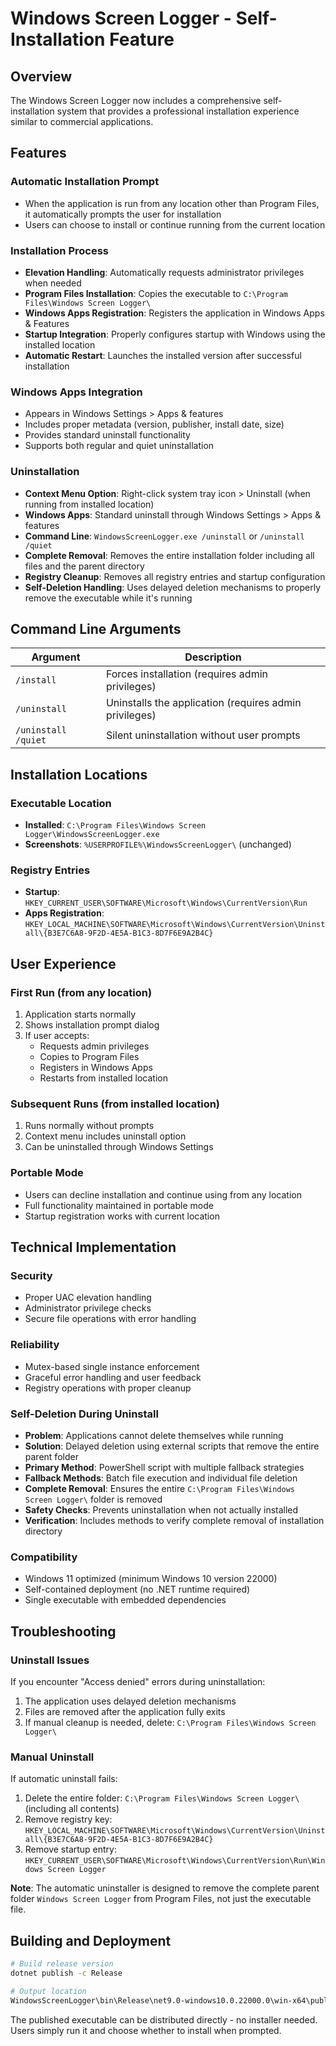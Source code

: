 # Windows Screen Logger - Self-Installation Feature

## Overview
The Windows Screen Logger now includes a comprehensive self-installation system that provides a professional installation experience similar to commercial applications.

## Features

### Automatic Installation Prompt
- When the application is run from any location other than Program Files, it automatically prompts the user for installation
- Users can choose to install or continue running from the current location

### Installation Process
- **Elevation Handling**: Automatically requests administrator privileges when needed
- **Program Files Installation**: Copies the executable to `C:\Program Files\Windows Screen Logger\`
- **Windows Apps Registration**: Registers the application in Windows Apps & Features
- **Startup Integration**: Properly configures startup with Windows using the installed location
- **Automatic Restart**: Launches the installed version after successful installation

### Windows Apps Integration
- Appears in Windows Settings > Apps & features
- Includes proper metadata (version, publisher, install date, size)
- Provides standard uninstall functionality
- Supports both regular and quiet uninstallation

### Uninstallation
- **Context Menu Option**: Right-click system tray icon > Uninstall (when running from installed location)
- **Windows Apps**: Standard uninstall through Windows Settings > Apps & features
- **Command Line**: `WindowsScreenLogger.exe /uninstall` or `/uninstall /quiet`
- **Complete Removal**: Removes the entire installation folder including all files and the parent directory
- **Registry Cleanup**: Removes all registry entries and startup configuration
- **Self-Deletion Handling**: Uses delayed deletion mechanisms to properly remove the executable while it's running

## Command Line Arguments

| Argument | Description |
|----------|-------------|
| `/install` | Forces installation (requires admin privileges) |
| `/uninstall` | Uninstalls the application (requires admin privileges) |
| `/uninstall /quiet` | Silent uninstallation without user prompts |

## Installation Locations

### Executable Location
- **Installed**: `C:\Program Files\Windows Screen Logger\WindowsScreenLogger.exe`
- **Screenshots**: `%USERPROFILE%\WindowsScreenLogger\` (unchanged)

### Registry Entries
- **Startup**: `HKEY_CURRENT_USER\SOFTWARE\Microsoft\Windows\CurrentVersion\Run`
- **Apps Registration**: `HKEY_LOCAL_MACHINE\SOFTWARE\Microsoft\Windows\CurrentVersion\Uninstall\{B3E7C6A8-9F2D-4E5A-B1C3-8D7F6E9A2B4C}`

## User Experience

### First Run (from any location)
1. Application starts normally
2. Shows installation prompt dialog
3. If user accepts:
   - Requests admin privileges
   - Copies to Program Files
   - Registers in Windows Apps
   - Restarts from installed location

### Subsequent Runs (from installed location)
1. Runs normally without prompts
2. Context menu includes uninstall option
3. Can be uninstalled through Windows Settings

### Portable Mode
- Users can decline installation and continue using from any location
- Full functionality maintained in portable mode
- Startup registration works with current location

## Technical Implementation

### Security
- Proper UAC elevation handling
- Administrator privilege checks
- Secure file operations with error handling

### Reliability
- Mutex-based single instance enforcement
- Graceful error handling and user feedback
- Registry operations with proper cleanup

### Self-Deletion During Uninstall
- **Problem**: Applications cannot delete themselves while running
- **Solution**: Delayed deletion using external scripts that remove the entire parent folder
- **Primary Method**: PowerShell script with multiple fallback strategies
- **Fallback Methods**: Batch file execution and individual file deletion
- **Complete Removal**: Ensures the entire `C:\Program Files\Windows Screen Logger\` folder is removed
- **Safety Checks**: Prevents uninstallation when not actually installed
- **Verification**: Includes methods to verify complete removal of installation directory

### Compatibility
- Windows 11 optimized (minimum Windows 10 version 22000)
- Self-contained deployment (no .NET runtime required)
- Single executable with embedded dependencies

## Troubleshooting

### Uninstall Issues
If you encounter "Access denied" errors during uninstallation:
1. The application uses delayed deletion mechanisms
2. Files are removed after the application fully exits
3. If manual cleanup is needed, delete: `C:\Program Files\Windows Screen Logger\`

### Manual Uninstall
If automatic uninstall fails:
1. Delete the entire folder: `C:\Program Files\Windows Screen Logger\` (including all contents)
2. Remove registry key: `HKEY_LOCAL_MACHINE\SOFTWARE\Microsoft\Windows\CurrentVersion\Uninstall\{B3E7C6A8-9F2D-4E5A-B1C3-8D7F6E9A2B4C}`
3. Remove startup entry: `HKEY_CURRENT_USER\SOFTWARE\Microsoft\Windows\CurrentVersion\Run\Windows Screen Logger`

**Note**: The automatic uninstaller is designed to remove the complete parent folder `Windows Screen Logger` from Program Files, not just the executable file.

## Building and Deployment

```bash
# Build release version
dotnet publish -c Release

# Output location
WindowsScreenLogger\bin\Release\net9.0-windows10.0.22000.0\win-x64\publish\WindowsScreenLogger.exe
```

The published executable can be distributed directly - no installer needed. Users simply run it and choose whether to install when prompted.